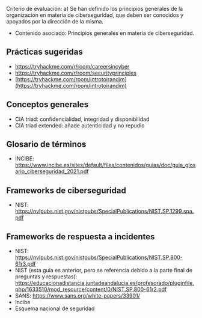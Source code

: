 Criterio de evaluación:
a) Se han definido los principios generales de la organización en materia de ciberseguridad, que deben ser conocidos y apoyados por la dirección de la misma.

* Contenido asociado: Principios generales en materia de ciberseguridad.


## Prácticas sugeridas

- https://tryhackme.com/r/room/careersincyber
- https://tryhackme.com/r/room/securityprinciples
-  [https://tryhackme.com/room/introtoirandim](https://tryhackme.com/room/introtoirandim)


## Conceptos generales
- CIA triad: confidencialidad, integridad y disponibilidad
- CIA triad extended: añade autenticidad y no repudio

## Glosario de términos
- INCIBE: https://www.incibe.es/sites/default/files/contenidos/guias/doc/guia_glosario_ciberseguridad_2021.pdf

## Frameworks de ciberseguridad
- NIST: https://nvlpubs.nist.gov/nistpubs/SpecialPublications/NIST.SP.1299.spa.pdf

## Frameworks de respuesta a incidentes
- NIST: https://nvlpubs.nist.gov/nistpubs/SpecialPublications/NIST.SP.800-61r3.pdf
- NIST (esta guía es anterior, pero se referencia debido a la parte final de preguntas y respuestas): https://educacionadistancia.juntadeandalucia.es/profesorado/pluginfile.php/1633510/mod_resource/content/0/NIST.SP.800-61r2.pdf
- SANS: https://www.sans.org/white-papers/33901/
- Incibe
- Esquema nacional de seguridad
